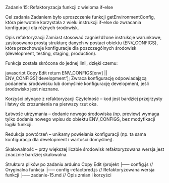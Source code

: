 Zadanie 15: Refaktoryzacja funkcji z wieloma if-else

Cel zadania
Zadaniem było uproszczenie funkcji getEnvironmentConfig, która pierwotnie korzystała z wielu instrukcji if-else do zwracania konfiguracji dla różnych środowisk.

 
 Opis refaktoryzacji
Zamiast stosować zagnieżdżone instrukcje warunkowe, zastosowano prostą strukturę danych w postaci obiektu (ENV_CONFIGS), która przechowuje konfiguracje dla poszczególnych środowisk (development, testing, staging, production).

Funkcja została skrócona do jednej linii, dzięki czemu:

javascript
Copy
Edit
return ENV_CONFIGS[env] || ENV_CONFIGS['development'];
Zwraca konfigurację odpowiadającą podanemu środowisku lub domyślnie konfigurację development, jeśli środowisko jest nieznane.



Korzyści płynące z refaktoryzacji
Czytelność – kod jest bardziej przejrzysty i łatwy do zrozumienia na pierwszy rzut oka.

Łatwość utrzymania – dodanie nowego środowiska (np. preview) wymaga tylko dodania nowego wpisu do obiektu ENV_CONFIGS, bez modyfikacji logiki funkcji.

Redukcja powtórzeń – unikamy powielania konfiguracji (np. ta sama konfiguracja dla development i wartości domyślnej).

Skalowalność – przy większej liczbie środowisk refaktoryzowana wersja jest znacznie bardziej skalowalna.


 
 Struktura plików po zadaniu
arduino
Copy
Edit
/projekt
  ├── config.js              // Oryginalna funkcja
  ├── config-refactored.js  // Refaktoryzowana wersja funkcji
  ├── zadanie-15.md         // Opis zmian i korzyści
